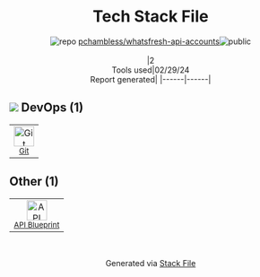 <!--
&lt;--- Readme.md Snippet without images Start ---&gt;
## Tech Stack
pchambless/whatsfresh-api-accounts is built on the following main stack:

- [API Blueprint](https://apiblueprint.org/) – API Tools

Full tech stack [here](/techstack.md)

&lt;--- Readme.md Snippet without images End ---&gt;

&lt;--- Readme.md Snippet with images Start ---&gt;
## Tech Stack
pchambless/whatsfresh-api-accounts is built on the following main stack:

- <img width='25' height='25' src='https://img.stackshare.io/service/5627/Q84Qf_4w.png' alt='API Blueprint'/> [API Blueprint](https://apiblueprint.org/) – API Tools

Full tech stack [here](/techstack.md)

&lt;--- Readme.md Snippet with images End ---&gt;
-->
<div align="center">

# Tech Stack File
![](https://img.stackshare.io/repo.svg "repo") [pchambless/whatsfresh-api-accounts](https://github.com/pchambless/whatsfresh-api-accounts)![](https://img.stackshare.io/public_badge.svg "public")
<br/><br/>
|2<br/>Tools used|02/29/24 <br/>Report generated|
|------|------|
</div>

## <img src='https://img.stackshare.io/devops.svg'/> DevOps (1)
<table><tr>
  <td align='center'>
  <img width='36' height='36' src='https://img.stackshare.io/service/1046/git.png' alt='Git'>
  <br>
  <sub><a href="http://git-scm.com/">Git</a></sub>
  <br>
  <sub></sub>
</td>

</tr>
</table>

## Other (1)
<table><tr>
  <td align='center'>
  <img width='36' height='36' src='https://img.stackshare.io/service/5627/Q84Qf_4w.png' alt='API Blueprint'>
  <br>
  <sub><a href="https://apiblueprint.org/">API Blueprint</a></sub>
  <br>
  <sub></sub>
</td>

</tr>
</table>

<br/>
<div align='center'>

Generated via [Stack File](https://github.com/marketplace/stack-file)
